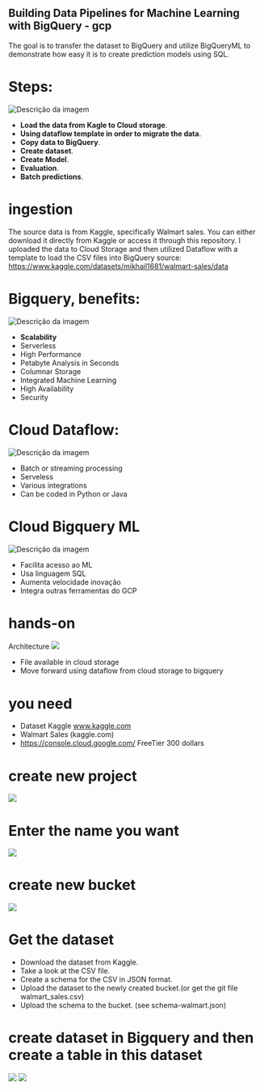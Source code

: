 ## Building Data Pipelines for Machine Learning with BigQuery - gcp
The goal is to transfer the dataset to BigQuery and utilize BigQueryML to demonstrate how easy it is to create prediction models using SQL.

# Steps:
<img src="Captura de tela 2024-05-10 133354.png" alt="Descrição da imagem">

- **Load the data from Kagle to Cloud storage**.
- **Using dataflow template in order to migrate the data**.
- **Copy data to BigQuery**.
- **Create dataset**.
- **Create Model**.
- **Evaluation**.
- **Batch predictions**.

# ingestion
The source data is from Kaggle, specifically Walmart sales. You can either download it directly from Kaggle or access it through this repository. I uploaded the data to Cloud Storage and then utilized Dataflow with a template to load the CSV files into BigQuery
source: https://www.kaggle.com/datasets/mikhail1681/walmart-sales/data


# Bigquery, benefits:
<img src="Captura de tela 2024-05-10 133527.png" alt="Descrição da imagem">

- **Scalability**
- Serverless
- High Performance
- Petabyte Analysis in Seconds
- Columnar Storage
- Integrated Machine Learning
- High Availability
- Security

# Cloud Dataflow:
<img src="Captura de tela 2024-05-10 133549.png" alt="Descrição da imagem">


- Batch or streaming processing
- Serveless
- Various integrations
- Can be coded in Python or Java

# Cloud Bigquery ML
<img src="Captura de tela 2024-05-10 133608.png" alt="Descrição da imagem">

- Facilita acesso ao ML
- Usa linguagem SQL
- Aumenta velocidade inovação
- Integra outras ferramentas do GCP

# hands-on 
Architecture 
<img src="Captura de tela 2024-05-10 133633.png">

- File available in cloud storage
- Move forward using dataflow from cloud storage to bigquery

# you need 

- Dataset Kaggle www.kaggle.com
- Walmart Sales (kaggle.com)
- https://console.cloud.google.com/ FreeTier 300 dollars
  
# create new project
<img src="Captura de tela 2024-09-25 155516.png">

# Enter the name you want
<img src="Captura de tela 2024-09-25 155814.png">

# create new bucket
<img src="Captura de tela 2024-09-25 155913.png">

# Get the dataset
- Download the dataset from Kaggle.
- Take a look at the CSV file.
- Create a schema for the CSV in JSON format.
- Upload the dataset to the newly created bucket.(or get the git file walmart_sales.csv)
- Upload the schema to the bucket. (see schema-walmart.json)

# create dataset in Bigquery and then create a table in this dataset
<img src="Captura de tela 2024-09-25 160226.png">

<img src="Captura de tela 2024-09-25 161737.png">




